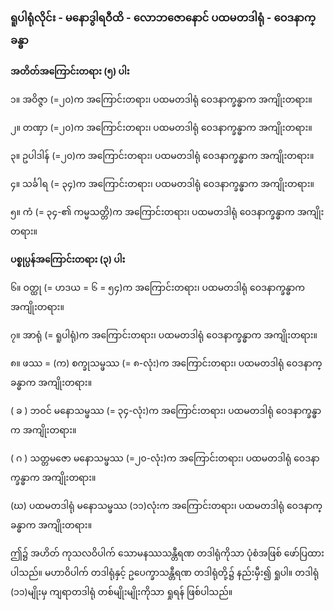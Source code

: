 ### ရူပါရုံလိုင်း - မနောဒွါရဝီထိ - လောဘဇောနောင် ပထမတဒါရုံ - ဝေဒနာက္ခန္ဓာ

**အတိတ်အကြောင်းတရား (၅) ပါး**

၁။ အဝိဇ္ဇာ (=၂၀)က အကြောင်းတရား၊ ပထမတဒါရုံ ဝေဒနာက္ခန္ဓာက အကျိုးတရား။

၂။ တဏှာ (=၂၀)က အကြောင်းတရား၊ ပထမတဒါရုံ ဝေဒနာက္ခန္ဓာက အကျိုးတရား။

၃။ ဥပါဒါန် (=၂၀)က အကြောင်းတရား၊ ပထမတဒါရုံ ဝေဒနာက္ခန္ဓာက အကျိုးတရား။

၄။ သင်္ခါရ (= ၃၄)က အကြောင်းတရား၊ ပထမတဒါရုံ ဝေဒနာက္ခန္ဓာက အကျိုးတရား။

၅။ ကံ (= ၃၄-၏ ကမ္မသတ္တိ)က အကြောင်းတရား၊ ပထမတဒါရုံ ဝေဒနာက္ခန္ဓာက အကျိုးတရား။

**ပစ္စုပ္ပန်အကြောင်းတရား (၃) ပါး**

၆။ ဝတ္ထု (= ဟဒယ = ၆ = ၅၄)က အကြောင်းတရား၊ ပထမတဒါရုံ ဝေဒနာက္ခန္ဓာက အကျိုးတရား။

၇။ အာရုံ (= ရူပါရုံ)က အကြောင်းတရား၊ ပထမတဒါရုံ ဝေဒနာက္ခန္ဓာက အကျိုးတရား။

၈။ ဖဿ = (က) စက္ခုသမ္ဖဿ (= ၈-လုံး)က အကြောင်းတရား၊ ပထမတဒါရုံ ဝေဒနာက္ခန္ဓာက အကျိုးတရား။

( ခ ) ဘဝင် မနောသမ္ဖဿ (= ၃၄-လုံး)က အကြောင်းတရား၊ ပထမတဒါရုံ ဝေဒနာက္ခန္ဓာက
အကျိုးတရား။

( ဂ ) သတ္တမဇော မနောသမ္ဖဿ (=၂၀-လုံး)က အကြောင်းတရား၊ ပထမတဒါရုံ ဝေဒနာက္ခန္ဓာက
အကျိုးတရား။

(ဃ) ပထမတဒါရုံ မနောသမ္ဖဿ (၁၁)လုံးက အကြောင်းတရား၊ ပထမတဒါရုံ ဝေဒနာက္ခန္ဓာက
အကျိုးတရား။

ဤ၌ အဟိတ် ကုသလဝိပါက် သောမနဿသန္တီရဏ တဒါရုံကိုသာ ပုံစံအဖြစ် ဖော်ပြထားပါသည်။
မဟာဝိပါက် တဒါရုံနှင့် ဥပေက္ခာသန္တီရဏ တဒါရုံတို့၌ နည်းမှီး၍ ရှုပါ။ တဒါရုံ (၁၁)မျိုးမှ ကျရာတဒါရုံ
တစ်မျိုးမျိုးကိုသာ ရှုရန် ဖြစ်ပါသည်။